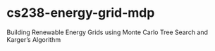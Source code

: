 # cs238-energy-grid-mdp
Building Renewable Energy Grids using Monte Carlo Tree Search and Karger’s Algorithm
